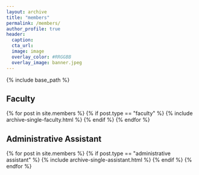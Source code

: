 ```yaml
---
layout: archive
title: "members"
permalink: /members/
author_profile: true
header: 
  caption: 
  cta_url:
  image: image
  overlay_color: #RRGGBB
  overlay_image: banner.jpeg
---
```


{% include base_path %}

Faculty
------
{% for post in site.members %}
  {% if post.type == "faculty" %}
    {% include archive-single-faculty.html %}
  {% endif %}
{% endfor %}


Administrative Assistant
------
{% for post in site.members %}
  {% if post.type == "administrative assistant" %}
    {% include archive-single-assistant.html %}
  {% endif %}
{% endfor %}